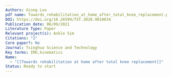 ```yaml
---
Authors: Xiong Luo
pdf name: Towards_rehabilitation_at_home_after_total_knee_replacement.pdf
DOI: https://doi.org/10.26599/TST.2020.9010034
Publication date: 06/09/2021
Literature Type: Paper
Relevant project(s): Ankle Sim
Citations: "2"
Core paper?: No
Journal: Tsinghua Science and Technology
Key terms: IMU,kinematics
Name:
  - "[[Towards rehabilitation at home after total knee replacement]]"
Status: Ready to start
---
```

